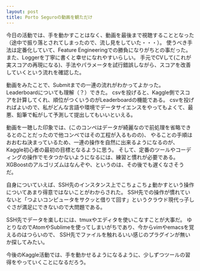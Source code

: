 ```yaml
---
layout: post
title: Porto Seguroの動画を観ただけ
---
```


今日の活動では、手を動かすことはなく、動画を最後まで視聴することとなった（途中で振り落とされてしまったので、流し見をしていた・・・）。
使うべき手法は定番化していて、Feature Engineeringでの勝負になりがちとの事だった。また、Loggerを丁寧に書くと幸せになれやすいらしい。
手元でCVして(これが実スコアの再現になる)、手法やパラメータを試行錯誤しながら、スコアを改善していくという流れを確認した。

動画をみたことで、Submitまでの一連の流れがわかってよかった。Leaderboardについても理解（？）できた。
csvを投げると、Kaggle側でスコアを計算してくれ、順位がつくいうのがLeaderboardの機能である。
csvを投げればよいので、私がどんな言語や環境でデータサイエンスをやってもよくて、最悪、鉛筆で転がして予測して提出してもいいといえる。

動画を一聴した印象では、(このコンペはデータが綺麗なので前処理を省略できるとのことだったので他コンペではその工程が入るものの)、
やることの手順はおおむね決まっているため、一連の操作を自然に出来るようになるのが、Kaggle初心者の最初の目標となるように思う。
そして、定番のツールやコーディングの操作でモタつかないようになるには、練習と慣れが必要である。
XGBoostのアルゴリズムはなんぞや、というのは、その後でも遅くなさそうだ。

自身についていえば、SSH先のインスタンス上でこちょこちょ動かすという操作についてあまり得意ではないことがわからされた。
SSH先での操作が慣れていないと「つよいコンピュータをサクッと借りて回す」というクラウド現代っ子しぐさが満足にできないので大問題である。

SSH先でデータを楽しむには、tmuxやエディタを使いこなすことが大事だ。
ゆとりなのでAtomやSublimeを使ってしまいがちであり、今からvimやemacsを覚えるのはつらいので、
SSH先でファイルを触れるいい感じのプラグインが無いか探してみたい。

今後のKaggle活動では、手を動かせるようになるように、少しずつツールの習得をやっていくことになるだろう。
